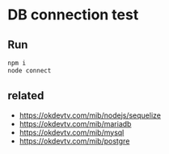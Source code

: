 # DB connection test

## Run

```bash
npm i
node connect
```

## related

* https://okdevtv.com/mib/nodejs/sequelize
* https://okdevtv.com/mib/mariadb
* https://okdevtv.com/mib/mysql
* https://okdevtv.com/mib/postgre
